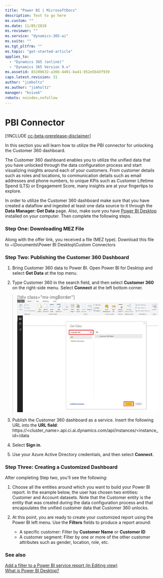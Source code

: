 ```yaml
---
title: "Power BI | MicrosoftDocs"
description: Text to go here
ms.custom: ""
ms.date: 11/05/2018
ms.reviewer: ""
ms.service: "dynamics-365-ai"
ms.suite: ""
ms.tgt_pltfrm: ""
ms.topic: "get-started-article"
applies_to: 
  - "Dynamics 365 (online)"
  - "Dynamics 365 Version 9.x"
ms.assetid: 83200632-a36b-4401-ba41-952e5b43f939
caps.latest.revision: 31
author: "jimholtz"
ms.author: "jimholtz"
manager: "kvivek"
robots: noindex,nofollow
---
```

# PBI Connector

[!INCLUDE [cc-beta-prerelease-disclaimer](../includes/cc-beta-prerelease-disclaimer.md)]

In this section you will learn how to utilize the PBI connector for unlocking the Customer 360 dashboard.

The Customer 360 dashboard enables you to utilize the unified data that you have unlocked through the data configuration process and start visualizing insights around each of your customers. From customer details such as roles and locations, to communication details such as email addresses and phone numbers, to unique KPIs such as Customer Lifetime Spend (LTS) or Engagement Score, many insights are at your fingertips to explore. 

In order to utilize the Customer 360 dashboard make sure that you have created a dataflow and ingested at least one data source to it through the **Data Manager: Get Data** page. Also, make sure you have [Power BI Desktop](https://powerbi.microsoft.com/desktop/) installed on your computer. Then complete the following steps.

### Step One: Downloading MEZ File

Along with the offer link, you received a file (MEZ type). Download this file to ~\Documents\Power BI Desktop\Custom Connectors
   
<!-- [PBI1] -->

### Step Two: Publishing the Customer 360 Dashboard
 
 1. Bring Customer 360 data to Power BI. Open Power BI for Desktop and select **Get Data** at the top menu.
    
    <!-- [PBI2] -->
    
 2. Type Customer 360 in the search field, and then select **Customer 360** on the right-side menu. Select **Connect** at the left bottom corner.
    
    <!-- [PBI3] -->

  > [!div class="mx-imgBorder"] 
  > ![](media/connector-pbi-step-3.png "PBI Connector")

    
3. Publish the Customer 360 dashboard as a service. Insert the following URL into the **URL field**: https://<cluster_name>.api.ci.ai.dynamics.com/api/instances/<instance_id>/data

  <!-- [PBI4] -->
     
4. Select **Sign in**.
 
  <!-- [PBI5] -->
     
5. Use your Azure Active Directory credentials, and then select **Connect**.
     
 <!--  [PBI6] -->
     
### Step Three: Creating a Customized Dashboard

After completing Step two, you'll see the following:

<!-- [PBI7] -->

1. Choose all the entities around which you want to build your Power BI report. In the example below, the user has chosen two entities:  Customer and Account datasets. Note that the Customer entity is the entity that was created during the data configuration process and that encapsulates the unified customer data that Customer 360 unlocks.
   
 <!--  [PBI8] -->

2. At this point, you are ready to create your customized report using the Power BI left menu. Use the **Filters** fields to produce a report around:

   - A specific customer: Filter by **Customer Name** or **Customer ID**
   - A customer segment: Filter by one or more of the other customer attributes such as gender, location, role, etc.

<!--   [PBI9] -->

### See also
 [Add a filter to a Power BI service report (in Editing view)](https://docs.microsoft.com/power-bi/power-bi-report-add-filter)<br/>
 [What is Power BI Desktop?](https://docs.microsoft.com/power-bi/desktop-what-is-desktop)

